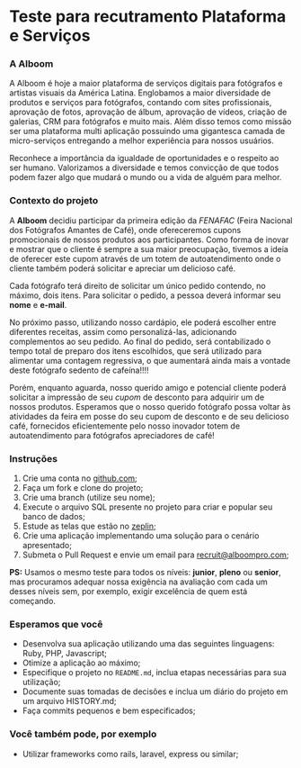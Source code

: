 # Teste para recutramento Plataforma e Serviços

### A Alboom

A Alboom é hoje a maior plataforma de serviços digitais para fotógrafos e artistas visuais da América Latina. Englobamos a maior diversidade de produtos e serviços para fotógrafos, contando com sites profissionais, aprovação de fotos, aprovação de álbum, aprovação de vídeos, criação de galerias, CRM para fotógrafos e muito mais. Além disso temos como missão ser uma plataforma multi aplicação possuindo uma gigantesca camada de micro-serviços entregando a melhor experiência para nossos usuários.

Reconhece a importância da igualdade de oportunidades e o respeito ao ser humano. Valorizamos a diversidade e temos convicção de que todos podem fazer algo que mudará o mundo ou a vida de alguém para melhor.

### Contexto do projeto

A **Alboom** decidiu participar da primeira edição da _FENAFAC_ (Feira Nacional dos Fotógrafos Amantes de Café), onde ofereceremos cupons promocionais de nossos produtos aos participantes.
Como forma de inovar e mostrar que o cliente é sempre a sua maior preocupação, tivemos a ideia de oferecer este cupom através de um totem de autoatendimento onde o cliente também poderá solicitar e apreciar um delicioso café.

Cada fotógrafo terá direito de solicitar um único pedido contendo, no máximo, dois itens. Para solicitar o pedido, a pessoa deverá informar seu **nome** e **e-mail**.

No próximo passo, utilizando nosso cardápio, ele poderá escolher entre diferentes receitas, assim como personalizá-las, adicionando complementos ao seu pedido. Ao final do pedido, será contabilizado o tempo total de preparo dos itens escolhidos, que será utilizado para alimentar uma contagem regressiva, o que aumentará ainda mais a vontade deste fotógrafo sedento de cafeína!!!!

Porém, enquanto aguarda, nosso querido amigo e potencial cliente poderá solicitar a impressão de seu _cupom_ de desconto para adquirir um de nossos produtos. Esperamos que o nosso querido  fotógrafo possa voltar às atividades da feira em posse do seu cupom de desconto e de seu delicioso café, fornecidos eficientemente pelo nosso inovador totem de autoatendimento para fotógrafos apreciadores de café!

### Instruções

1. Crie uma conta no [github.com](https://www.github.com/);
1. Faça um fork e clone do projeto;
1. Crie uma branch (utilize seu nome);
1. Execute o arquivo SQL presente no projeto para criar e popular seu banco de dados;
1. Estude as telas que estão no [zeplin](https://scene.zeplin.io/project/5a79d3ac106e052f5474d94a);
1. Crie uma aplicação implementando uma solução para o cenário apresentado;
8. Submeta o Pull Request e envie um email para recruit@alboompro.com;

**PS:** Usamos o mesmo teste para todos os níveis: **junior**, **pleno** ou **senior**, mas procuramos adequar nossa exigência na avaliação com cada um desses níveis sem, por exemplo, exigir excelência de quem está começando.

### Esperamos que você

* Desenvolva sua aplicação utilizando uma das seguintes linguagens: Ruby, PHP, Javascript;
* Otimize a aplicação ao máximo;
* Especifique o projeto no `README.md`, inclua etapas necessárias para sua utilização;
* Documente suas tomadas de decisões e inclua um diário do projeto em um arquivo HISTORY.md;
* Faça commits pequenos e bem especificados;

### Você também pode, por exemplo

* Utilizar frameworks como rails, laravel, express ou similar;